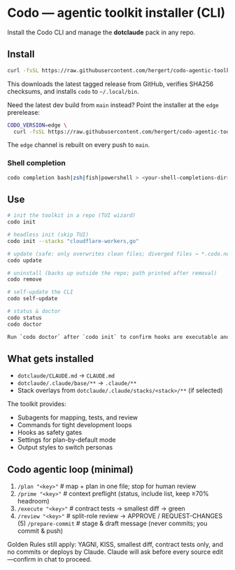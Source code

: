 # Codo — agentic toolkit installer (CLI)

Install the Codo CLI and manage the **dotclaude** pack in any repo.

## Install

```bash
curl -fsSL https://raw.githubusercontent.com/hergert/codo-agentic-toolkit/main/scripts/install.sh | bash
```
This downloads the latest tagged release from GitHub, verifies SHA256 checksums, and installs `codo` to `~/.local/bin`.

Need the latest dev build from `main` instead? Point the installer at the `edge` prerelease:

```bash
CODO_VERSION=edge \
  curl -fsSL https://raw.githubusercontent.com/hergert/codo-agentic-toolkit/main/scripts/install.sh | bash
```
The `edge` channel is rebuilt on every push to `main`.

### Shell completion
```bash
codo completion bash|zsh|fish|powershell > <your-shell-completions-dir>
```

## Use

```bash
# init the toolkit in a repo (TUI wizard)
codo init

# headless init (skip TUI)
codo init --stacks "cloudflare-workers,go"

# update (safe: only overwrites clean files; diverged files → *.codo.new)
codo update

# uninstall (backs up outside the repo; path printed after removal)
codo remove

# self-update the CLI
codo self-update

# status & doctor
codo status
codo doctor

Run `codo doctor` after `codo init` to confirm hooks are executable and Python 3 is available.
```

## What gets installed

- `dotclaude/CLAUDE.md` → `CLAUDE.md`
- `dotclaude/.claude/base/**` → `.claude/**`
- Stack overlays from `dotclaude/.claude/stacks/<stack>/**` (if selected)

The toolkit provides:
- Subagents for mapping, tests, and review
- Commands for tight development loops
- Hooks as safety gates
- Settings for plan-by-default mode
- Output styles to switch personas

## Codo agentic loop (minimal)
1) `/plan "<key>"`       # map + plan in one file; stop for human review
2) `/prime "<key>"`      # context preflight (status, include list, keep ≥70% headroom)
3) `/execute "<key>"`    # contract tests → smallest diff → green
4) `/review "<key>"`     # split-role review → APPROVE / REQUEST-CHANGES
(5) `/prepare-commit`    # stage & draft message (never commits; you commit & push)

Golden Rules still apply: YAGNI, KISS, smallest diff, contract tests only, and no commits or deploys by Claude. Claude will ask before every source edit—confirm in chat to proceed.
